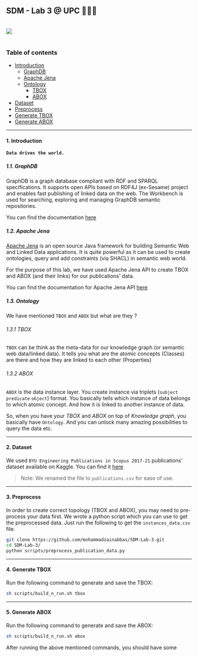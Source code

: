 ## SDM - Lab 3 @ UPC 👨🏻‍💻

</br>

<div>
  <a href="https://open.vscode.dev/mohammadzainabbas/SDM-Lab-3" target="_blank" style="cursor: pointer;"> 
    <img src="https://open.vscode.dev/badges/open-in-vscode.svg" style="cursor: pointer;"/>
  </a>
</div>

</br>

### Table of contents

- [Introduction](#introduction)
  * [GraphDB](#graph-db)
  * [Apache Jena](#apache-jena)
  * [Ontology](#ontology)
    * [TBOX](#tbox)
    * [ABOX](#abox)
- [Dataset](#dataset)
- [Preprocess](#preprocess)
- [Generate TBOX](#generate-tbox)
- [Generate ABOX](#generate-abox)

---

<a id="introduction" />

#### 1. Introduction

__`Data drives the world.`__ 


<a id="graph-db" />

##### 1.1. GraphDB

GraphDB is a graph database compliant with RDF and SPARQL specifications. It supports open APIs based on RDF4J (ex-Sesame) project and enables fast publishing of linked data on the web. The Workbench is used for searching, exploring and managing GraphDB semantic repositories.

You can find the documentation [here](https://graphdb.ontotext.com/documentation/free/)


<a id="apache-jena" />

##### 1.2. Apache Jena

[Apache Jena](https://jena.apache.org/) is an open source Java framework for building Semantic Web and Linked Data applications. It is quite powerful as it can be used to create ontologies, query and add constraints (via SHACL) in semantic web world.

For the purpose of this lab, we have used Apache Jena API to create TBOX and ABOX (and their links) for our publications' data. 

You can find the documentation for Apache Jena API [here](https://jena.apache.org/documentation/javadoc/jena/org/apache/jena/package-summary.html)


<a id="ontology" />

##### 1.3. Ontology

We have mentioned `TBOX` and `ABOX` but what are they ?

<a id="tbox" />

###### 1.3.1 TBOX

`TBOX` can be think as the meta-data for our knowledge graph (or semantic web data/linked data). It tells you what are the atomic concepts (Classes) are there and how they are linked to each other (Properties)

<a id="abox" />

###### 1.3.2 ABOX

`ABOX` is the data instance layer. You create instance via triplets (`subject` `predicate` `object`) format. You basically tells which instance of data belongs to which atomic concept. And how it is linked to another instance of data.


So, when you have your _TBOX_ and _ABOX_ on top of _Knowledge graph_, you basically have `Ontology`. And you can unlock many amazing possibilities to query the data etc.

---

<a id="dataset" />

#### 2. Dataset

We used `BYU Engineering Publications in Scopus 2017-21` publications' dataset available on Kaggle. You can find it [here](https://www.kaggle.com/datasets/dpixton/byu-engineering-publications-in-scopus-201721)

> Note: We renamed the file to `publications.csv` for ease of use.

---

<a id="preprocess" />

#### 3. Preprocess

In order to create correct topology (TBOX and ABOX), you may need to pre-process your data first. We wrote a python script which you can use to get the preprocessed data. Just run the following to get the `instances_data.csv` file.

```bash
git clone https://github.com/mohammadzainabbas/SDM-Lab-3.git
cd SDM-Lab-3/
python scripts/preprocess_publication_data.py
```

---

<a id="generate-tbox" />

#### 4. Generate TBOX

Run the following command to generate and save the TBOX:

```bash
sh scripts/build_n_run.sh tbox
```

---

<a id="generate-abox" />

#### 5. Generate ABOX

Run the following command to generate and save the ABOX:

```bash
sh scripts/build_n_run.sh abox
```

After running the above mentioned commands, you should have some